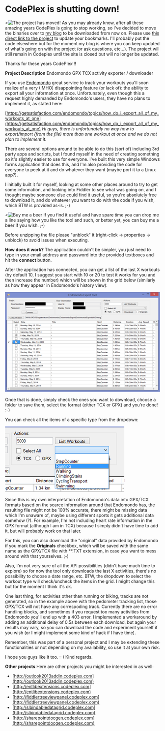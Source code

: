 # **CodePlex is shutting down!**

<![The project has moved!](Home_truck-icon.png|http://blog.gamosoft.com/endomondo-export/)
As you may already know, after all these amazing years CodePlex is going to stop working, so I've decided to move the binaries over to [my blog](http://blog.gamosoft.com/) to be downloaded from now on. Please use [this direct link to the project](http://blog.gamosoft.com/endomondo-export/) to update your bookmarks.
I'll probably put the code elsewhere but for the moment my blog is where you can keep updated of what's going on with the project (or ask questions, etc...). The project will still remain in Codeplex until the site is closed but will no longer be updated.

Thanks for these years CodePlex!!!



**Project Description**
Endomondo GPX TCX activity exporter / downloader

If you use [Endomondo](http://www.endomondo.com) great service to track your workouts you'll soon realize of a very (IMHO) disappointing feature (or lack of): the ability to export all your information at once. Unfortunately, even though this a request highly demanded by Endomondo's users, they have no plans to implement it, as stated here:

[https://getsatisfaction.com/endomondo/topics/how_do_i_export_all_of_my_workouts_at_one](https://getsatisfaction.com/endomondo/topics/how_do_i_export_all_of_my_workouts_at_one)
_Hi guys, there is unfortunately no way how to export/import (from the file) more than one workout at once and we do not plan to implement it._

There are several options around to be able to do this (sort of) including 3rd party apps and scripts, but I found myself in the need of creating something so it's slightly easier to use for everyone. I've built this very simple Windows forms application that does this, and I'm also providing the code for everyone to peek at it and do whatever they want (maybe port it to a Linux app?).

I initially built it for myself, looking at some other places around to try to get some information, and looking into Fiddler to see what was going on, and I thought maybe someone else could find it useful, so you're absolutely free to download it, and do whatever you want to do with the code if you wish, which BTW is provided as-is. ;-)

<![Buy me a beer](Home_buy-me-a-beer-small.png|https://www.paypal.com/cgi-bin/webscr?cmd=_donations&business=ZXYEC3PM6K7TQ&lc=US&item_name=EndomondoExportBuyBeer&currency_code=USD&bn=PP%2dDonationsBF%3aDownload%3fProjectName%3dendomondoexport%26DownloadId%3d844242%3aNonHosted) If you find it useful and have spare time you can drop me a line saying how you like the tool and such, or better yet, you can buy me a beer if you wish. ;-) 

Before unzipping the file please "unblock" it (right-click -> properties -> unblock) to avoid issues when executing.

**How does it work?**
The application couldn't be simpler, you just need to type in your email address and password into the provided textboxes and hit the **connect** button.

After the application has connected, you can get a list of the last X workouts (by default 10, I suggest you start with 10 or 20 to test it works for you and then increase the number) which will be shown in the grid below (similarly as how they appear in Endomondo's history view):

![Retrieve list of workouts](Home_workouts_list.png)

Once that is done, simply check the ones you want to download, choose a folder to save them, select the format (either TCX or GPX) and you're done! :-)

You can check all the items of a specific type from the dropdown:

![Download your data](Home_sport_type.png)

Since this is my own interpretation of Endomondo's data into GPX/TCX formats based on the scarce information around that Endomondo has, the resulting file might not be 100% accurate, there might be missing data which I'm unaware of, maybe using different sports it gets additional data somehow (?). For example, I'm not including heart rate information in the GPX format (although I am in TCX) because I simply didn't have time to add it, but will probably work on that later.

For this, you can also download the "original" data provided by Endomondo if you mark the **Originals** checkbox, which will be saved with the same name as the GPX/TCX file with **.TXT extension, in case you want to mess around with that yourselves. ;-)

Also, I'm not very sure of all the API possibilities (didn't have much time to explore) so for now the tool only downloads the last X activities, there's no possibility to choose a date range, etc.
BTW, the dropdown to select the workout type will check/uncheck the items in the grid. I might change this but for the moment I think it's ok.

One last thing, for activities other than running or biking, tracks are not generated, so in the example above with the pedometer tracking list, those GPX/TCX will not have any correspoding track.
Currently there are no error handling blocks, and sometimes if you request too many activities from Endomondo you'll end up with a 403 error. I implemented a workaround by adding an additional delay of 0.5s between each download, but again your results may vary, so you can download the code and experiment yourself if you wish (or I might implement some kind of hack if I have time).

Remember, this was part of a personal project and I may be extending these functionalities or not depending on my availability, so use it at your own risk.

I hope you guys like it too. :-)
Kind regards.


**Other projects**
Here are other projects you might be interested in as well:

* [http://outlook2013addin.codeplex.com](http://outlook2013addin.codeplex.com)
* [http://entlibextensions.codeplex.com](http://entlibextensions.codeplex.com)
* [http://fiddlertreeviewpanel.codeplex.com](http://fiddlertreeviewpanel.codeplex.com)
* [http://slbindabledatagrid.codeplex.com](http://slbindabledatagrid.codeplex.com)
* [http://sharepointdocgen.codeplex.com](http://sharepointdocgen.codeplex.com)